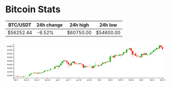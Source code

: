 # Bitcoin Stats

BTC/USDT|24h change|24h high|24h low|
|---|---|---|---|
|$56252.44|-6.52%|$60750.00|$54600.00|

<img src="./chart.svg">
